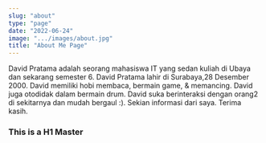 ```yaml
---
slug: "about"
type: "page"
date: "2022-06-24"
image: ".../images/about.jpg"
title: "About Me Page"
---
```


David Pratama adalah seorang mahasiswa IT yang sedan kuliah di Ubaya dan sekarang semester 6.
David Pratama lahir di Surabaya,28 Desember 2000. David memiliki hobi membaca, bermain game, & memancing.
David juga otodidak dalam bermain drum. David suka berinteraksi dengan orang2 di sekitarnya dan mudah bergaul :). Sekian informasi dari saya. Terima kasih.

### This is a H1 Master